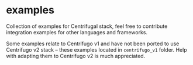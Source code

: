 # examples

Collection of examples for Centrifugal stack, feel free to contribute integration examples for other languages and frameworks.

Some examples relate to Centrifugo v1 and have not been ported to use Centrifugo v2 stack – these examples located in `centrifugo_v1` folder. Help with adapting them to Centrifugo v2 is much appreciated.
